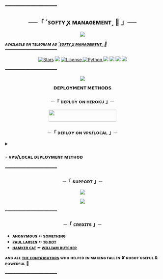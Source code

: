 ━━━━━━━━━━━━━━━━━━━━

<h2 align="center">
    ──「  ˹ꜱᴏꜰᴛʏ ꭙ ᴍᴀɴᴀɢᴇᴍᴇɴᴛ˼ 🫧 」──
</h2>

<p align="center">
  <img src="https://graph.org/file/53cab38d5f2c6a82ef522.jpg">
</p>

_**ᴀᴠᴀɪʟᴀʙʟᴇ ᴏɴ ᴛᴇʟᴇɢʀᴀᴍ ᴀs [ ˹ꜱᴏꜰᴛʏ ꭙ ᴍᴀɴᴀɢᴇᴍᴇɴᴛ˼ 🫧](https://t.me/salaar_management_bot)**_
━━━━━━━━━━━━━━━━━━━━

<p align="center">
<a href="https://github.com/AnonymousX1025/FallenRobot/stargazers"><img src="https://img.shields.io/github/stars/AnonymousX1025/FallenRobot?color=black&logo=github&logoColor=black&style=for-the-badge" alt="Stars" /></a>
<a href="https://github.com/AnonymousX1025/FallenRobot/network/members"> <img src="https://img.shields.io/github/forks/AnonymousX1025/FallenRobot?color=black&logo=github&logoColor=black&style=for-the-badge" /></a>
<a href="https://github.com/AnonymousX1025/FallenRobot/blob/master/LICENSE"> <img src="https://img.shields.io/badge/License-MIT-blueviolet?style=for-the-badge" alt="License" /> </a>
<a href="https://www.python.org/"> <img src="https://img.shields.io/badge/Written%20in-Python-skyblue?style=for-the-badge&logo=python" alt="Python" /> </a>
<a href="https://pypi.org/project/Telethon/"> <img src="https://img.shields.io/pypi/v/telethon?color=white&label=telethon&logo=python&logoColor=blue&style=for-the-badge" /></a>
<a href="https://pypi.org/project/Pyrogram/"> <img src="https://img.shields.io/pypi/v/pyrogram?color=white&label=pyrogram&logo=python&logoColor=blue&style=for-the-badge" /></a>
<a href="https://github.com/AnonymousX1025/FallenRobot"> <img src="https://img.shields.io/github/repo-size/AnonymousX1025/FallenRobot?color=skyblue&logo=github&logoColor=blue&style=for-the-badge" /></a>
<a href="https://github.com/AnonymousX1025/FallenRobot/commits/AnonymousX1025"> <img src="https://img.shields.io/github/last-commit/AnonymousX1025/FallenRobot?color=black&logo=github&logoColor=black&style=for-the-badge" /></a>
</p>

━━━━━━━━━━━━━━━━━━━━

<p align="center">
  <img src="https://graph.org/file/53cab38d5f2c6a82ef522.jpg">
</p>

<p align="center">
<b>𝗗𝗘𝗣𝗟𝗢𝗬𝗠𝗘𝗡𝗧 𝗠𝗘𝗧𝗛𝗢𝗗𝗦</b>
</p>

<h3 align="center">
    ─「 ᴅᴇᴩʟᴏʏ ᴏɴ ʜᴇʀᴏᴋᴜ 」─
</h3>

<p align="center"><a href="https://dashboard.heroku.com/new?template=https://github.com/AnonymousX1025/FallenRobot"> <img src="https://img.shields.io/badge/Deploy%20On%20Heroku-black?style=for-the-badge&logo=heroku" width="220" height="38.45"/></a></p>


<h3 align="center">
    ─「 ᴅᴇᴩʟᴏʏ ᴏɴ ᴠᴘs/ʟᴏᴄᴀʟ 」─
</h3>

<details>
<summary><h3>
- <b> ᴠᴘs/ʟᴏᴄᴀʟ ᴅᴇᴘʟᴏʏᴍᴇɴᴛ ᴍᴇᴛʜᴏᴅ </b>
</h3></summary>

- Get your [Necessary Variables](https://github.com/AnonymousX1025/FallenRobot/blob/master/FallenRobot/config.py)
- Upgrade and Update by :
`sudo apt-get update && sudo apt-get upgrade -y`
- Install required packages by :
`sudo apt-get install python3-pip -y`
- Install pip by :
`sudo pip3 install -U pip`
- Clone the repository by :
`git clone https://github.com/AnonymousX1025/FallenRobot && cd FallenRobot`
- Install/Upgrade setuptools by :
`pip3 install --upgrade pip setuptools`
- Install requirements by :
`pip3 install -U -r requirements.txt`
- Fill your variables in config by :
`vi FallenRobot/config.py`

Press `I` on the keyboard for editing config

Press `Ctrl+C` when you're done with editing config and `:wq` to save the config
- Install tmux to keep running your bot when you close the terminal by :
`sudo apt install tmux && tmux`
- Finally run the bot by :
`python3 -m FallenRobot`
- For getting out from tmux session

Press `Ctrl+b` and then `d`

<p align="center">
  <img src="https://graph.org/file/53cab38d5f2c6a82ef522.jpg">
</p>

</details>
━━━━━━━━━━━━━━━━━━━━

<h3 align="center">
    ─「 sᴜᴩᴩᴏʀᴛ 」─
</h3>

<p align="center">
<a href="https://telegram.me/apne_duniya"><img src="https://img.shields.io/badge/-Support%20Group-blue.svg?style=for-the-badge&logo=Telegram"></a>
</p>
<p align="center">
<a href="https://telegram.me/salaar_server"><img src="https://img.shields.io/badge/-Support%20Channel-blue.svg?style=for-the-badge&logo=Telegram"></a>
</p>

━━━━━━━━━━━━━━━━━━━━

<h3 align="center">
    ─「 ᴄʀᴇᴅɪᴛs 」─
</h3>

- <b>[ᴀɴᴏɴʏᴍᴏᴜs](https://github.com/AnonymousX1025)  ➻  [sᴏᴍᴇᴛʜɪɴɢ](https://github.com/AnonymousX1025/FallenRobot) </b>
- <b>[ᴩᴀᴜʟ ʟᴀʀsᴇɴ](https://github.com/PaulSonOfLars)  ➻  [ᴛɢ ʙᴏᴛ](https://github.com/PaulSonOfLars/tgbot) </b>
- <b>[ʜᴀᴍᴋᴇʀ ᴄᴀᴛ](https://github.com/TheHamkerCat)  ➻  [ᴡɪʟʟɪᴀᴍ ʙᴜᴛᴄʜᴇʀ](https://github.com/TheHamkerCat/WilliamButcherBot) </b>
 
<b>ᴀɴᴅ ᴀʟʟ [ᴛʜᴇ ᴄᴏɴᴛʀɪʙᴜᴛᴏʀs](https://github.com/AnonymousX1025/FallenRobot/graphs/contributors) ᴡʜᴏ ʜᴇʟᴩᴇᴅ ɪɴ ᴍᴀᴋɪɴɢ ғᴀʟʟᴇɴ ✘ ʀᴏʙᴏᴛ ᴜsᴇғᴜʟ & ᴩᴏᴡᴇʀғᴜʟ 🖤 </b>

━━━━━━━━━━━━━━━━━━━━
